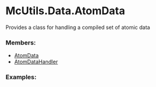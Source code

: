 # <a id="McUtils.Data.AtomData">McUtils.Data.AtomData</a>
    
Provides a class for handling a compiled set of atomic data

### Members:

  - [AtomData](AtomData/AtomData.md)
  - [AtomDataHandler](AtomData/AtomDataHandler.md)

### Examples:



